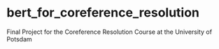 # bert_for_coreference_resolution
Final Project for the Coreference Resolution Course at the University of Potsdam

